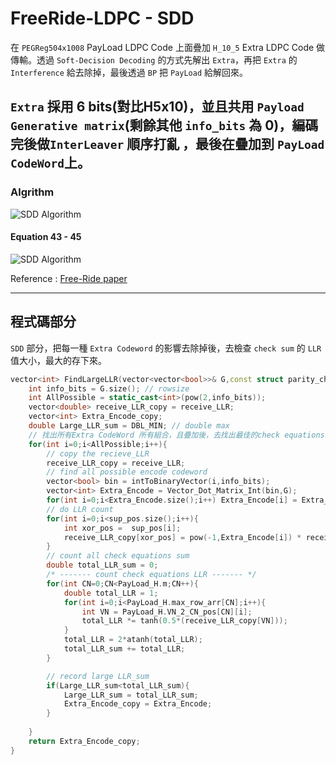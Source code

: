 # FreeRide-LDPC - SDD
在 `PEGReg504x1008` PayLoad LDPC Code 上面疊加 `H_10_5` Extra LDPC Code 做傳輸。透過 `Soft-Decision Decoding` 的方式先解出 `Extra`，再把 `Extra` 的 `Interference` 給去除掉，最後透過 `BP` 把 `PayLoad` 給解回來。

`Extra` 採用 6 bits(對比H5x10)，並且共用 `Payload Generative matrix`(剩餘其他 `info_bits` 為 0)，編碼完後做`InterLeaver` 順序打亂 ，最後在疊加到 `PayLoad CodeWord`上。
----
### Algrithm
![SDD Algorithm](https://github.com/ChouGiGiNYCU/LDPC/tree/main/Free_ride/SDD/img/SDD_Alg.png)
#### Equation 43 - 45
![SDD Algorithm](https://github.com/ChouGiGiNYCU/LDPC/tree/main/Free_ride/SDD/img/SDD_equation.png)

Reference : [Free-Ride paper](https://ieeexplore.ieee.org/document/9584875)

---

## 程式碼部分
`SDD` 部分，把每一種 `Extra Codeword` 的影響去除掉後，去檢查 `check sum` 的 `LLR` 值大小，最大的存下來。
``` c++ =
vector<int> FindLargeLLR(vector<vector<bool>>& G,const struct parity_check& PayLoad_H,const vector<double>& receive_LLR,vector<int>& sup_pos){
    int info_bits = G.size(); // rowsize
    int AllPossible = static_cast<int>(pow(2,info_bits));
    vector<double> receive_LLR_copy = receive_LLR;
    vector<int> Extra_Encode_copy;
    double Large_LLR_sum = DBL_MIN; // double max
    // 找出所有Extra CodeWord 所有組合，且疊加後，去找出最佳的check equations的LLR
    for(int i=0;i<AllPossible;i++){
        // copy the recieve_LLR
        receive_LLR_copy = receive_LLR;
        // find all possible encode codeword
        vector<bool> bin = intToBinaryVector(i,info_bits);
        vector<int> Extra_Encode = Vector_Dot_Matrix_Int(bin,G);
        for(int i=0;i<Extra_Encode.size();i++) Extra_Encode[i] = Extra_Encode[i]%2;
        // do LLR count 
        for(int i=0;i<sup_pos.size();i++){
            int xor_pos =  sup_pos[i];
            receive_LLR_copy[xor_pos] = pow(-1,Extra_Encode[i]) * receive_LLR[xor_pos];
        } 
        // count all check equations sum
        double total_LLR_sum = 0;
        /* ------- count check equations LLR ------- */
        for(int CN=0;CN<PayLoad_H.m;CN++){
            double total_LLR = 1;
            for(int i=0;i<PayLoad_H.max_row_arr[CN];i++){
                int VN = PayLoad_H.VN_2_CN_pos[CN][i];
                total_LLR *= tanh(0.5*(receive_LLR_copy[VN])); 
            }
            total_LLR = 2*atanh(total_LLR);
            total_LLR_sum += total_LLR; 
        }

        // record large LLR_sum 
        if(Large_LLR_sum<total_LLR_sum){
            Large_LLR_sum = total_LLR_sum;
            Extra_Encode_copy = Extra_Encode;
        }
        
    }
    return Extra_Encode_copy;
}
```